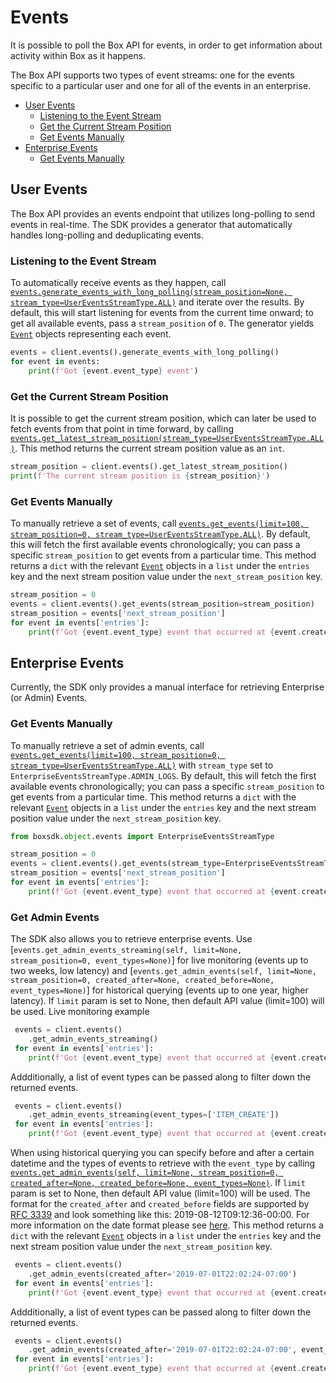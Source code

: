 Events
======

It is possible to poll the Box API for events, in order to get information about activity within Box as it happens.

The Box API supports two types of event streams: one for the events specific to a particular user and one for all of
the events in an enterprise.

<!-- START doctoc generated TOC please keep comment here to allow auto update -->
<!-- DON'T EDIT THIS SECTION, INSTEAD RE-RUN doctoc TO UPDATE -->


- [User Events](#user-events)
  - [Listening to the Event Stream](#listening-to-the-event-stream)
  - [Get the Current Stream Position](#get-the-current-stream-position)
  - [Get Events Manually](#get-events-manually)
- [Enterprise Events](#enterprise-events)
  - [Get Events Manually](#get-events-manually-1)

<!-- END doctoc generated TOC please keep comment here to allow auto update -->

User Events
-----------

The Box API provides an events endpoint that utilizes long-polling to send events in real-time. The SDK provides a
generator that automatically handles long-polling and deduplicating events.

### Listening to the Event Stream

To automatically receive events as they happen, call
[`events.generate_events_with_long_polling(stream_position=None, stream_type=UserEventsStreamType.ALL)`][generator] and iterate over
the results.  By default, this will start listening for events from the current time onward; to get all available events,
pass a `stream_position` of `0`.  The generator yields [`Event`][event_class] objects representing each event.

<!-- sample options_events -->
```python
events = client.events().generate_events_with_long_polling()
for event in events:
    print(f'Got {event.event_type} event')
```

[generator]: https://box-python-sdk.readthedocs.io/en/latest/boxsdk.object.html#boxsdk.object.events.Events.generate_events_with_long_polling
[event_class]: https://box-python-sdk.readthedocs.io/en/latest/boxsdk.object.html#boxsdk.object.event.Event

### Get the Current Stream Position

It is possible to get the current stream position, which can later be used to fetch events from that point in time
forward, by calling [`events.get_latest_stream_position(stream_type=UserEventsStreamType.ALL)`][get_stream_position].
This method returns the current stream position value as an `int`.

```python
stream_position = client.events().get_latest_stream_position()
print(f'The current stream position is {stream_position}')
```

[get_stream_position]: https://box-python-sdk.readthedocs.io/en/latest/boxsdk.object.html#boxsdk.object.events.Events.get_latest_stream_position

### Get Events Manually

To manually retrieve a set of events, call
[`events.get_events(limit=100, stream_position=0, stream_type=UserEventsStreamType.ALL)`][get_events].  By default, this
will fetch the first available events chronologically; you can pass a specific `stream_position` to get events from a
particular time.  This method returns a `dict` with the relevant [`Event`][event_class] objects in a `list` under the
`entries` key and the next stream position value under the `next_stream_position` key.

<!-- sample get_events -->
```python
stream_position = 0
events = client.events().get_events(stream_position=stream_position)
stream_position = events['next_stream_position']
for event in events['entries']:
    print(f'Got {event.event_type} event that occurred at {event.created_at}')
```

[get_events]: https://box-python-sdk.readthedocs.io/en/latest/boxsdk.object.html#boxsdk.object.events.Events.get_events

Enterprise Events
-----------------

Currently, the SDK only provides a manual interface for retrieving Enterprise (or Admin) Events.

### Get Events Manually

To manually retrieve a set of admin events, call
[`events.get_events(limit=100, stream_position=0, stream_type=UserEventsStreamType.ALL)`][get_events] with `stream_type`
set to `EnterpriseEventsStreamType.ADMIN_LOGS`.  By default, this will fetch the first available events chronologically;
you can pass a specific `stream_position` to get events from a particular time.  This method returns a `dict` with the
relevant [`Event`][event_class] objects in a `list` under the `entries` key and the next stream position value under the
`next_stream_position` key.

```python
from boxsdk.object.events import EnterpriseEventsStreamType

stream_position = 0
events = client.events().get_events(stream_type=EnterpriseEventsStreamType.ADMIN_LOGS, stream_position=stream_position)
stream_position = events['next_stream_position']
for event in events['entries']:
    print(f'Got {event.event_type} event that occurred at {event.created_at}')
```

### Get Admin Events

The SDK also allows you to retrieve enterprise events. Use [`events.get_admin_events_streaming(self, limit=None, stream_position=0, event_types=None)`] for live monitoring (events up to two weeks, low latency) and [`events.get_admin_events(self, limit=None, stream_position=0, created_after=None, created_before=None, event_types=None)`] for historical querying (events up to one year, higher latency).
If `limit` param is set to None, then default API value (limit=100) will be used.
Live monitoring example

<!-- sample get_events enterprise_stream -->
```python
 events = client.events()
    .get_admin_events_streaming()
 for event in events['entries']:
    print(f'Got {event.event_type} event that occurred at {event.created_at}') 
```

Addditionally, a list of event types can be passed along to filter down the returned events.

<!-- sample get_events enterprise_stream_filter -->
```python
 events = client.events()
    .get_admin_events_streaming(event_types=['ITEM_CREATE'])
 for event in events['entries']:
    print(f'Got {event.event_type} event that occurred at {event.created_at}') 
```

When using historical querying you can specify before and after a certain datetime and the types of events to retrieve with the `event_type` by calling
[`events.get_admin_events(self, limit=None, stream_position=0, created_after=None, created_before=None, event_types=None)`][admin_events_details].
If `limit` param is set to None, then default API value (limit=100) will be used.
The format for the `created_after` and `created_before` fields are supported by [RFC 3339](https://www.ietf.org/rfc/rfc3339.txt) and look
something like this: 2019-08-12T09:12:36-00:00. For more information on the date format please see [here](https://developer.box.com/en/guides/api-calls/types-and-formats/#date-and-times).
This method returns a `dict` with the relevant [`Event`][event_class] objects in a `list` under the
`entries` key and the next stream position value under the `next_stream_position` key.

<!-- sample get_events enterprise -->
```python
 events = client.events()
    .get_admin_events(created_after='2019-07-01T22:02:24-07:00')
 for event in events['entries']:
    print(f'Got {event.event_type} event that occurred at {event.created_at}') 
```

Addditionally, a list of event types can be passed along to filter down the returned events.

<!-- sample get_events enterprise_filter -->
```python
 events = client.events()
    .get_admin_events(created_after='2019-07-01T22:02:24-07:00', event_types=['ITEM_CREATE'])
 for event in events['entries']:
    print(f'Got {event.event_type} event that occurred at {event.created_at}') 
```

[admin_events_details]: https://box-python-sdk.readthedocs.io/en/latest/boxsdk.object.html#boxsdk.object.events.Events.get_admin_events
